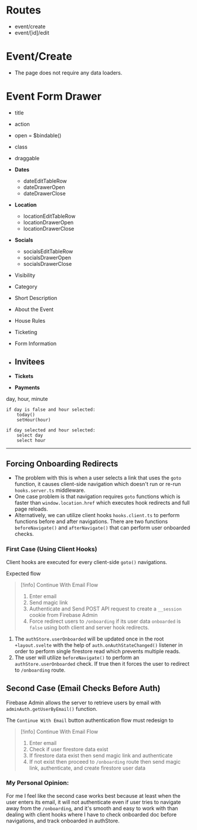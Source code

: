 
# Routes
- event/create
- event/\[id]/edit

# Event/Create
- The page does not require any data loaders.

# Event Form Drawer
- title
- action
- open = $bindable()
- class
- draggable

- **Dates**
	- dateEditTableRow
	- dateDrawerOpen
	- dateDrawerClose
- **Location**
	- locationEditTableRow
	- locationDrawerOpen
	- locationDrawerClose
- **Socials**
	- socialsEditTableRow
	- socialsDrawerOpen
	- socialsDrawerClose
- Visibility
- Category
- Short Description
- About the Event
- House Rules
- Ticketing
- Form Information
- **Invitees**
	- 
- **Tickets**
- **Payments**



day, hour, minute


```
if day is false and hour selected:
	today()
	setHour(hour)

if day selected and hour selected:
	select day
	select hour
```

	


---

## Forcing Onboarding Redirects
- The problem with this is when a user selects a link that uses the `goto` function, it causes client-side navigation which doesn't run or re-run `hooks.server.ts` middleware.
- One case problem is that navigation requires `goto` functions which is faster than `window.location.href` which executes hook redirects and full page reloads.
- Alternatively, we can utilize client hooks `hooks.client.ts` to perform functions before and after navigations. There are two functions `beforeNavigate()` and `afterNavigate()` that can perform user onboarded checks.

### First Case (Using Client Hooks)
Client hooks are executed for every client-side `goto()` navigations.

Expected flow
> [!info] Continue With Email Flow
> 1. Enter email
> 2. Send magic link
> 3. Authenticate and Send POST API request to create a `__session` cookie from Firebase Admin
> 4. Force redirect users to `/onboarding` if its user data `onboarded` is `false` using both client and server hook redirects.

1. The `authStore.userOnboarded` will be updated once in the root `+layout.svelte` with the help of `auth.onAuthStateChanged()` listener in order to perform single firestore read which prevents multiple reads.
2. The user will utilize `beforeNavigate()` to perform an `authStore.userOnboarded` check. If true then it forces the user to redirect to `/onboarding` route.

## Second Case (Email Checks Before Auth)
Firebase Admin allows the server to retrieve users by email with `adminAuth.getUserByEmail()` function.

The `Continue With Email` button authentication flow must redesign to

> [!info] Continue With Email Flow
> 1. Enter email
> 2. Check if user firestore data exist
> 3. If firestore data exist then send magic link and authenticate
> 4. If not exist then proceed to `/onboarding` route then send magic link, authenticate, and create firestore user data


### My Personal Opinion:
For me I feel like the second case works best because at least when the user enters its email, it will not authenticate even if user tries to navigate away from the `/onboarding`, and it's smooth and easy to work with than dealing with client hooks where I have to check onboarded doc before navigations, and track onboarded in authStore.

